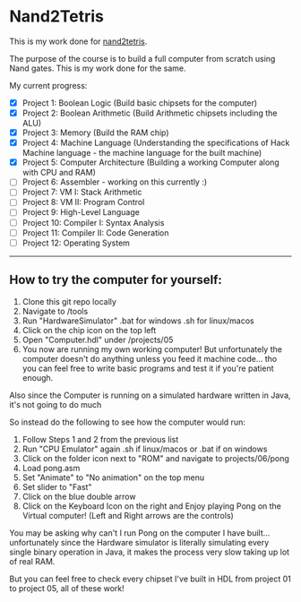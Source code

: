 # Nand2Tetris

This is my work done for [nand2tetris](https://www.nand2tetris.org/).

The purpose of the course is to build a full computer from scratch using Nand gates. This is my work done for the same.

My current progress:

- [x] Project 1: Boolean Logic (Build basic chipsets for the computer)
- [x] Project 2: Boolean Arithmetic (Build Arithmetic chipsets including the ALU)
- [x] Project 3: Memory (Build the RAM chip)
- [x] Project 4: Machine Language (Understanding the specifications of Hack Machine language - the machine language for the built machine)
- [x] Project 5: Computer Architecture (Building a working Computer along with CPU and RAM)
- [ ] Project 6: Assembler - working on this currently :)
- [ ] Project 7: VM I: Stack Arithmetic
- [ ] Project 8: VM II: Program Control
- [ ] Project 9: High-Level Language
- [ ] Project 10: Compiler I: Syntax Analysis
- [ ] Project 11: Compiler II: Code Generation
- [ ] Project 12: Operating System

---
## How to try the computer for yourself:

1. Clone this git repo locally
2. Navigate to /tools
3. Run "HardwareSimulator" .bat for windows .sh for linux/macos
4. Click on the chip icon on the top left
5. Open "Computer.hdl" under /projects/05
6. You now are running my own working computer! But unfortunately the computer doesn't do anything unless you feed it machine code... tho you can feel free to write basic programs and test it if you're patient enough.

Also since the Computer is running on a simulated hardware written in Java, it's not going to do much

So instead do the following to see how the computer would run:

1. Follow Steps 1 and 2 from the previous list
2. Run "CPU Emulator" again .sh if linux/macos or .bat if on windows
3. Click on the folder icon next to "ROM" and navigate to projects/06/pong
4. Load pong.asm
5. Set "Animate" to "No animation" on the top menu
6. Set slider to "Fast"
7. Click on the blue double arrow
8. Click on the Keyboard Icon on the right and Enjoy playing Pong on the Virtual computer! (Left and Right arrows are the controls)

You may be asking why can't I run Pong on the computer I have built... unfortunately since the Hardware simulator is literally simulating every single binary operation in Java, it makes the process very slow taking up lot of real RAM.

But you can feel free to check every chipset I've built in HDL from project 01 to project 05, all of these work!
